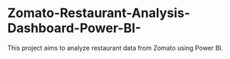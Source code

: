 # Zomato-Restaurant-Analysis-Dashboard-Power-BI-
This project aims to analyze restaurant data from Zomato using Power BI.
